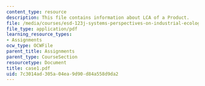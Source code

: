 ```yaml
---
content_type: resource
description: This file contains information about LCA of a Product.
file: /media/courses/esd-123j-systems-perspectives-on-industrial-ecology-spring-2006/7c3014ad305a04ea9d90d84a558d9da2_case1.pdf
file_type: application/pdf
learning_resource_types:
- Assignments
ocw_type: OCWFile
parent_title: Assignments
parent_type: CourseSection
resourcetype: Document
title: case1.pdf
uid: 7c3014ad-305a-04ea-9d90-d84a558d9da2
---
```


